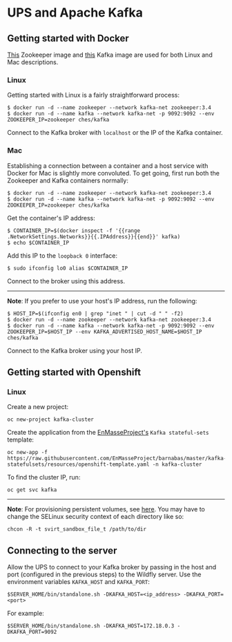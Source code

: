 # UPS and Apache Kafka 

## Getting started with Docker
[This](https://hub.docker.com/_/zookeeper/) Zookeeper image and [this](https://hub.docker.com/r/ches/kafka/) Kafka image are used for both Linux and Mac descriptions.

### Linux
Getting started with Linux is a fairly straightforward process:

```
$ docker run -d --name zookeeper --network kafka-net zookeeper:3.4
$ docker run -d --name kafka --network kafka-net -p 9092:9092 --env ZOOKEEPER_IP=zookeeper ches/kafka
```
Connect to the Kafka broker with `localhost` or the IP of the Kafka container.

### Mac
Establishing a connection between a container and a host service with Docker for Mac is slightly more convoluted. To get going, first run both the Zookeeper and Kafka containers normally:

```
$ docker run -d --name zookeeper --network kafka-net zookeeper:3.4
$ docker run -d --name kafka --network kafka-net -p 9092:9092 --env ZOOKEEPER_IP=zookeeper ches/kafka
```

Get the container's IP address:

```
$ CONTAINER_IP=$(docker inspect -f '{{range .NetworkSettings.Networks}}{{.IPAddress}}{{end}}' kafka)
$ echo $CONTAINER_IP 
```
Add this IP to the `loopback 0` interface: 
```
$ sudo ifconfig lo0 alias $CONTAINER_IP
```

Connect to the broker using this address.

______ 

**Note**: If you prefer to use your host's IP address, run the following:

```
$ HOST_IP=$(ifconfig en0 | grep "inet " | cut -d " " -f2)
$ docker run -d --name zookeeper --network kafka-net zookeeper:3.4
$ docker run -d --name kafka --network kafka-net -p 9092:9092 --env ZOOKEEPER_IP=$HOST_IP --env KAFKA_ADVERTISED_HOST_NAME=$HOST_IP ches/kafka
```
Connect to the Kafka broker using your host IP.

## Getting started with Openshift
### Linux
Create a new project: 
```
oc new-project kafka-cluster
```
Create the application from the [EnMasseProject's](https://github.com/EnMasseProject/barnabas) `Kafka stateful-sets` template:
```
oc new-app -f https://raw.githubusercontent.com/EnMasseProject/barnabas/master/kafka-statefulsets/resources/openshift-template.yaml -n kafka-cluster
```
To find the cluster IP, run:

``` 
oc get svc kafka
```

______ 

**Note**: For provisioning persistent volumes, see [here](https://github.com/ppatierno/amqp-kafka-demo#deploying-the-apache-kafka-cluster). You may have to change the SELinux security context of each directory like so: 
```
chcon -R -t svirt_sandbox_file_t /path/to/dir
```

## Connecting to the server

Allow the UPS to connect to your Kafka broker by passing in the host and port (configured in the previous steps) to the Wildfly server. Use the environment variables `KAFKA_HOST` and `KAFKA_PORT`:
```
$SERVER_HOME/bin/standalone.sh -DKAFKA_HOST=<ip_address> -DKAFKA_PORT=<port>
```

For example:
```
$SERVER_HOME/bin/standalone.sh -DKAFKA_HOST=172.18.0.3 -DKAFKA_PORT=9092
```
